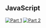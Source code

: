 ## JavaScript
[![Part 1](https://img.shields.io/badge/Part%201-4.014ms-informational)](https://adventofcode.com/2022/)
[![Part 2](https://img.shields.io/badge/Part%202-22.332ms-informational)](https://adventofcode.com/2022/)